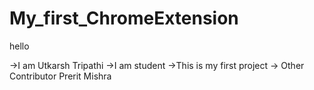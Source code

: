 # My_first_ChromeExtension

hello 


->I am Utkarsh Tripathi
->I am student 
->This is my first project
-> Other Contributor Prerit Mishra








